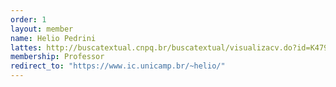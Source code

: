 ```yaml
---
order: 1
layout: member
name: Helio Pedrini
lattes: http://buscatextual.cnpq.br/buscatextual/visualizacv.do?id=K4795613T2
membership: Professor
redirect_to: "https://www.ic.unicamp.br/~helio/"
---
```

